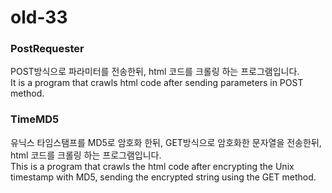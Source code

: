 # old-33
### PostRequester   
POST방식으로 파라미터를 전송한뒤, html 코드를 크롤링 하는 프로그램입니다.   
It is a program that crawls html code after sending parameters in POST method.   

### TimeMD5
유닉스 타임스탬프를 MD5로 암호화 한뒤, GET방식으로 암호화한 문자열을 전송한뒤, html 코드를 크롤링 하는 프로그램입니다.    
This is a program that crawls the html code after encrypting the Unix timestamp with MD5, sending the encrypted string using the GET method.
